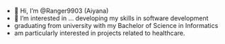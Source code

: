 - 👋 Hi, I’m @Ranger9903 (Aiyana)
- 👀 I’m interested in ... developing my skills in software development
- graduating from university with my Bachelor of Science in Informatics
- am particularly interested in projects related to healthcare.

<!---
Ranger9903/Ranger9903 is a ✨ special ✨ repository because its `README.md` (this file) appears on your GitHub profile.
You can click the Preview link to take a look at your changes.
--->
